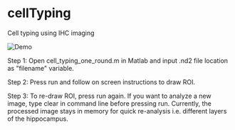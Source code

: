 # cellTyping

Cell typing using IHC imaging

![Demo](https://github.com/evarol/cellTyping/blob/master/demo.png)


Step 1: Open cell_typing_one_round.m in Matlab and input .nd2 file location as "filename" variable.

Step 2: Press run and follow on screen instructions to draw ROI.

Step 3: To re-draw ROI, press run again. If you want to analyze a new image, type clear in command line before pressing run. Currently, the processed image stays in memory for quick re-analysis i.e. different layers of the hippocampus.
